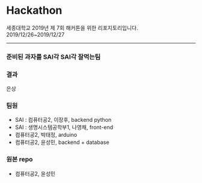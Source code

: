 # Hackathon
세종대학교 2019년 제 7회 해커톤을 위한 리포지토리입니다.
2019/12/26~2019/12/27

<hr>

### 준비된 과자를 SAI각 SAI각 잘먹는팀

### 결과
은상


### 팀원
- SAI : 컴퓨터공2, 이장후, backend python
- SAI : 생명시스템공학부1, 나영채, front-end
- 컴퓨터공2, 박태정, arduino
- 컴퓨터공2, 윤성민, backend + database


### 원본 repo
- 컴퓨터공2, 윤성민
